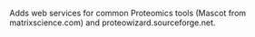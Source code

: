 Adds web services for common Proteomics tools (Mascot from matrixscience.com) and proteowizard.sourceforge.net.